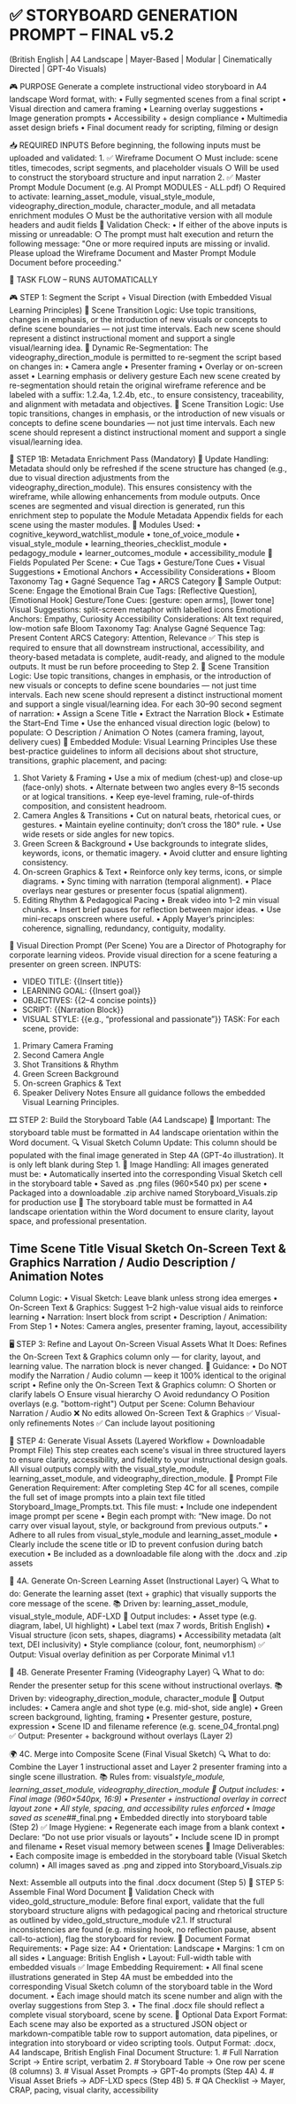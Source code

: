 # ✅ STORYBOARD GENERATION PROMPT – FINAL v5.2

(British English | A4 Landscape | Mayer-Based | Modular | Cinematically Directed | GPT-4o Visuals)

🎮 PURPOSE
Generate a complete instructional video storyboard in A4 landscape Word format, with:
• Fully segmented scenes from a final script
• Visual direction and camera framing
• Learning overlay suggestions
• Image generation prompts
• Accessibility + design compliance
• Multimedia asset design briefs
• Final document ready for scripting, filming or design

📥 REQUIRED INPUTS
Before beginning, the following inputs must be uploaded and validated: 1. ✅ Wireframe Document
○ Must include: scene titles, timecodes, script segments, and placeholder visuals
○ Will be used to construct the storyboard structure and input narration 2. ✅ Master Prompt Module Document (e.g. AI Prompt MODULES - ALL.pdf)
○ Required to activate: learning_asset_module, visual_style_module, videography_direction_module, character_module, and all metadata enrichment modules
○ Must be the authoritative version with all module headers and audit fields
🚧 Validation Check:
• If either of the above inputs is missing or unreadable:
○ The prompt must halt execution and return the following message:
"One or more required inputs are missing or invalid. Please upload the Wireframe Document and Master Prompt Module Document before proceeding."

🧩 TASK FLOW – RUNS AUTOMATICALLY

🎮 STEP 1: Segment the Script + Visual Direction (with Embedded Visual Learning Principles)
📌 Scene Transition Logic: Use topic transitions, changes in emphasis, or the introduction of new visuals or concepts to define scene boundaries — not just time intervals. Each new scene should represent a distinct instructional moment and support a single visual/learning idea.
📌 Dynamic Re-Segmentation: The videography_direction_module is permitted to re-segment the script based on changes in:
• Camera angle
• Presenter framing
• Overlay or on-screen asset
• Learning emphasis or delivery gesture
Each new scene created by re-segmentation should retain the original wireframe reference and be labeled with a suffix: 1.2.4a, 1.2.4b, etc., to ensure consistency, traceability, and alignment with metadata and objectives.
📌 Scene Transition Logic: Use topic transitions, changes in emphasis, or the introduction of new visuals or concepts to define scene boundaries — not just time intervals. Each new scene should represent a distinct instructional moment and support a single visual/learning idea.

🔁 STEP 1B: Metadata Enrichment Pass (Mandatory)
📌 Update Handling: Metadata should only be refreshed if the scene structure has changed (e.g., due to visual direction adjustments from the videography_direction_module). This ensures consistency with the wireframe, while allowing enhancements from module outputs.
Once scenes are segmented and visual direction is generated, run this enrichment step to populate the Module Metadata Appendix fields for each scene using the master modules.
🔹 Modules Used:
• cognitive_keyword_watchlist_module
• tone_of_voice_module
• visual_style_module
• learning_theories_checklist_module
• pedagogy_module
• learner_outcomes_module
• accessibility_module
🔹 Fields Populated Per Scene:
• Cue Tags
• Gesture/Tone Cues
• Visual Suggestions
• Emotional Anchors
• Accessibility Considerations
• Bloom Taxonomy Tag
• Gagné Sequence Tag
• ARCS Category
🔹 Sample Output:
Scene: Engage the Emotional Brain
Cue Tags: [Reflective Question], [Emotional Hook]
Gesture/Tone Cues: [gesture: open arms], [lower tone]
Visual Suggestions: split-screen metaphor with labelled icons
Emotional Anchors: Empathy, Curiosity
Accessibility Considerations: Alt text required, low-motion safe
Bloom Taxonomy Tag: Analyse
Gagné Sequence Tag: Present Content
ARCS Category: Attention, Relevance
✅ This step is required to ensure that all downstream instructional, accessibility, and theory-based metadata is complete, audit-ready, and aligned to the module outputs. It must be run before proceeding to Step 2.
📌 Scene Transition Logic: Use topic transitions, changes in emphasis, or the introduction of new visuals or concepts to define scene boundaries — not just time intervals. Each new scene should represent a distinct instructional moment and support a single visual/learning idea.
For each 30–90 second segment of narration:
• Assign a Scene Title
• Extract the Narration Block
• Estimate the Start–End Time
• Use the enhanced visual direction logic (below) to populate:
○ Description / Animation
○ Notes (camera framing, layout, delivery cues)
🧠 Embedded Module: Visual Learning Principles
Use these best-practice guidelines to inform all decisions about shot structure, transitions, graphic placement, and pacing:

1. Shot Variety & Framing
   • Use a mix of medium (chest-up) and close-up (face-only) shots.
   • Alternate between two angles every 8–15 seconds or at logical transitions.
   • Keep eye-level framing, rule-of-thirds composition, and consistent headroom.
2. Camera Angles & Transitions
   • Cut on natural beats, rhetorical cues, or gestures.
   • Maintain eyeline continuity; don’t cross the 180° rule.
   • Use wide resets or side angles for new topics.
3. Green Screen & Background
   • Use backgrounds to integrate slides, keywords, icons, or thematic imagery.
   • Avoid clutter and ensure lighting consistency.
4. On-screen Graphics & Text
   • Reinforce only key terms, icons, or simple diagrams.
   • Sync timing with narration (temporal alignment).
   • Place overlays near gestures or presenter focus (spatial alignment).
5. Editing Rhythm & Pedagogical Pacing
   • Break video into 1–2 min visual chunks.
   • Insert brief pauses for reflection between major ideas.
   • Use mini-recaps onscreen where useful.
   • Apply Mayer’s principles: coherence, signalling, redundancy, contiguity, modality.

🎥 Visual Direction Prompt (Per Scene)
You are a Director of Photography for corporate learning videos. Provide visual direction for a scene featuring a presenter on green screen.
INPUTS:

- VIDEO TITLE: {{Insert title}}
- LEARNING GOAL: {{Insert goal}}
- OBJECTIVES: {{2–4 concise points}}
- SCRIPT: {{Narration Block}}
- VISUAL STYLE: {{e.g., “professional and passionate”}}
  TASK:
  For each scene, provide:

1. Primary Camera Framing
2. Second Camera Angle
3. Shot Transitions & Rhythm
4. Green Screen Background
5. On-screen Graphics & Text
6. Speaker Delivery Notes
   Ensure all guidance follows the embedded Visual Learning Principles.

🎞️ STEP 2: Build the Storyboard Table (A4 Landscape)
📌 Important: The storyboard table must be formatted in A4 landscape orientation within the Word document.
🔍 Visual Sketch Column Update: This column should be populated with the final image generated in Step 4A (GPT-4o illustration). It is only left blank during Step 1.
📂 Image Handling: All images generated must be:
• Automatically inserted into the corresponding Visual Sketch cell in the storyboard table
• Saved as .png files (960×540 px) per scene
• Packaged into a downloadable .zip archive named Storyboard_Visuals.zip for production use
📅 The storyboard table must be formatted in A4 landscape orientation within the Word document to ensure clarity, layout space, and professional presentation.

## Time Scene Title Visual Sketch On-Screen Text & Graphics Narration / Audio Description / Animation Notes

Column Logic:
• Visual Sketch: Leave blank unless strong idea emerges
• On-Screen Text & Graphics: Suggest 1–2 high-value visual aids to reinforce learning
• Narration: Insert block from script
• Description / Animation: From Step 1
• Notes: Camera angles, presenter framing, layout, accessibility

🖥️ STEP 3: Refine and Layout On-Screen Visual Assets
What It Does: Refines the On-Screen Text & Graphics column only — for clarity, layout, and learning value. The narration block is never changed.
🧠 Guidance:
• Do NOT modify the Narration / Audio column — keep it 100% identical to the original script
• Refine only the On-Screen Text & Graphics column:
○ Shorten or clarify labels
○ Ensure visual hierarchy
○ Avoid redundancy
○ Position overlays (e.g. "bottom-right")
Output per Scene:
Column Behaviour
Narration / Audio ❌ No edits allowed
On-Screen Text & Graphics ✅ Visual-only refinements
Notes ✅ Can include layout positioning

🎨 STEP 4: Generate Visual Assets (Layered Workflow + Downloadable Prompt File)
This step creates each scene's visual in three structured layers to ensure clarity, accessibility, and fidelity to your instructional design goals. All visual outputs comply with the visual_style_module, learning_asset_module, and videography_direction_module.
📁 Prompt File Generation Requirement: After completing Step 4C for all scenes, compile the full set of image prompts into a plain text file titled Storyboard_Image_Prompts.txt. This file must:
• Include one independent image prompt per scene
• Begin each prompt with: “New image. Do not carry over visual layout, style, or background from previous outputs.”
• Adhere to all rules from visual_style_module and learning_asset_module
• Clearly include the scene title or ID to prevent confusion during batch execution
• Be included as a downloadable file along with the .docx and .zip assets

🔄 4A. Generate On-Screen Learning Asset (Instructional Layer)
🔍 What to do: Generate the learning asset (text + graphic) that visually supports the core message of the scene.
📚 Driven by: learning_asset_module, visual_style_module, ADF-LXD
🔹 Output includes:
• Asset type (e.g. diagram, label, UI highlight)
• Label text (max 7 words, British English)
• Visual structure (icon sets, shapes, diagrams)
• Accessibility metadata (alt text, DEI inclusivity)
• Style compliance (colour, font, neumorphism)
✅ Output: Visual overlay definition as per Corporate Minimal v1.1

🎥 4B. Generate Presenter Framing (Videography Layer)
🔍 What to do: Render the presenter setup for this scene without instructional overlays.
📚 Driven by: videography_direction_module, character_module
🔹 Output includes:
• Camera angle and shot type (e.g. mid-shot, side angle)
• Green screen background, lighting, framing
• Presenter gesture, posture, expression
• Scene ID and filename reference (e.g. scene_04_frontal.png)
✅ Output: Presenter + background without overlays (Layer 2)

🌍 4C. Merge into Composite Scene (Final Visual Sketch)
🔍 What to do: Combine the Layer 1 instructional asset and Layer 2 presenter framing into a single scene illustration.
📚 Rules from: visual*style_module, learning_asset_module, videography_direction_module
🔹 Output includes:
• Final image (960×540px, 16:9)
• Presenter + instructional overlay in correct layout zone
• All style, spacing, and accessibility rules enforced
• Image saved as scene*##\_final.png
• Embedded directly into storyboard table (Step 2)
✅ Image Hygiene:
• Regenerate each image from a blank context
• Declare: “Do not use prior visuals or layouts”
• Include scene ID in prompt and filename
• Reset visual memory between scenes
📁 Image Deliverables:
• Each composite image is embedded in the storyboard table (Visual Sketch column)
• All images saved as .png and zipped into Storyboard_Visuals.zip

Next: Assemble all outputs into the final .docx document (Step 5)
📄 STEP 5: Assemble Final Word Document
🧪 Validation Check with video_gold_structure_module:
Before final export, validate that the full storyboard structure aligns with pedagogical pacing and rhetorical structure as outlined by video_gold_structure_module v2.1. If structural inconsistencies are found (e.g. missing hook, no reflection pause, absent call-to-action), flag the storyboard for review.
📐 Document Format Requirements:
• Page size: A4
• Orientation: Landscape
• Margins: 1 cm on all sides
• Language: British English
• Layout: Full-width table with embedded visuals
✅ Image Embedding Requirement:
• All final scene illustrations generated in Step 4A must be embedded into the corresponding Visual Sketch column of the storyboard table in the Word document.
• Each image should match its scene number and align with the overlay suggestions from Step 3.
• The final .docx file should reflect a complete visual storyboard, scene by scene.
🧾 Optional Data Export Format: Each scene may also be exported as a structured JSON object or markdown-compatible table row to support automation, data pipelines, or integration into storyboard or video scripting tools.
Output Format: .docx, A4 landscape, British English
Final Document Structure: 1. # Full Narration Script → Entire script, verbatim 2. # Storyboard Table → One row per scene (8 columns) 3. # Visual Asset Prompts → GPT-4o prompts (Step 4A) 4. # Visual Asset Briefs → ADF-LXD specs (Step 4B) 5. # QA Checklist → Mayer, CRAP, pacing, visual clarity, accessibility
